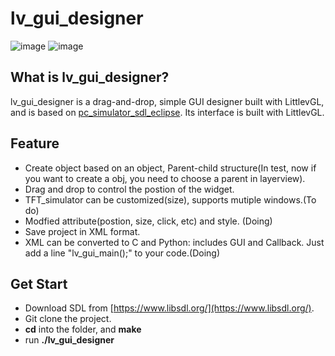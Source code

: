 # lv_gui_designer

![image](https://github.com/kaiakz/lv_gui_designer/blob/dev/docs/image/sceenshot_lv_gui_designer_1.gif)
![image](https://github.com/kaiakz/lv_gui_designer/blob/dev/docs/image/sceenshot_lv_gui_designer_2.gif)

## What is lv_gui_designer?
lv_gui_designer is a drag-and-drop, simple GUI designer built with LittlevGL, and is based on [pc_simulator_sdl_eclipse](https://github.com/littlevgl/pc_simulator_sdl_eclipse). Its interface is built with LittlevGL.

## Feature
* Create object based on an object, Parent-child structure(In test, now if you want to create a obj, you need to choose a parent in layerview).
* Drag and drop to control the postion of the widget.
* TFT_simulator can be customized(size), supports mutiple windows.(To do)
* Modfied attribute(postion, size, click, etc) and style. (Doing)
* Save project in XML format.
* XML can be converted to C and Python: includes GUI and Callback. Just add a line "lv_gui_main();" to your code.(Doing)

## Get Start
* Download SDL from [https://www.libsdl.org/](https://www.libsdl.org/). 
* Git clone the project.
* **cd** into the folder, and **make**
* run **./lv_gui_designer**